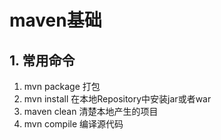 # maven基础


## 1. 常用命令
1. mvn package 打包
2. mvn install 在本地Repository中安装jar或者war
3. maven clean  清楚本地产生的项目
4. mvn compile   编译源代码

 